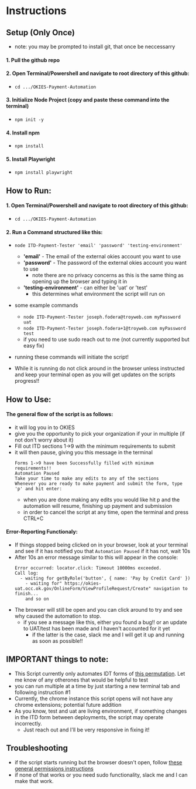 # Instructions 

## Setup (Only Once) 

- note: you may be prompted to install git, that once be neccessarry

#### 1. Pull the github repo

#### 2. Open Terminal/Powershell and navigate to root directory of this github:
 - ```cd .../OKIES-Payment-Automation```

#### 3. Initialize Node Project (copy and paste these command into the terminal)
  - ```npm init -y```

#### 4. Install npm 
  - ```npm install```

#### 5. Install Playwright 
  - ```npm install playwright```  

## How to Run: 
#### 1. Open Terminal/Powershell and navigate to root directory of this github:
 - ```cd .../OKIES-Payment-Automation```

#### 2. Run a Command structured like this:
 - ```node ITD-Payment-Tester 'email' 'password' 'testing-environment'```
   - **'email'** - The email of the external okies account you want to use
   - **'password'** - The password of the external okies account you want to use
     - note there are no privacy concerns as this is the same thing as opening up the browser and typing it in
   - **'testing-environment'** - can either be 'uat' or 'test'
     - this determines what environment the script will run on 

    

  - some example commands 
    - ```node ITD-Payment-Tester joseph.fodera@troyweb.com myPassword uat```
    - ```node ITD-Payment-Tester joseph.fodera+1@troyweb.com myPassword test```
    - if you need to use sudo reach out to me (not currently supported but easy fix)

  - running these commands will initiate the script!
  -  While it is running do not click around in the browser unless instructed and keep your terminal open as you will get updates on the scripts progress!!
## How to Use:
  #### The general flow of the script is as follows: 
  - it will log you in to OKIES
  - give you the opportunity to pick your organization if your in multiple (if not don't worry about it) 
  - Fill out ITD sections 1->9 with the minimum requirements to submit
  - it will then pause, giving you this message in the terminal
    ```
    Forms 1->9 have been Successfully filled with minimum requirements!!
    Automation Paused
    Take your time to make any edits to any of the sections
    Whenever you are ready to make payment and submit the form, type 'p' and hit enter:
    ```
    - when you are done making any edits you would like hit p and the automation will resume, finishing up payment and submission 
    - in order to cancel the script at any time, open the terminal and press CTRL+C
  #### Error-Reporting Functionaly: 
  - If things stopped being clicked on in your browser, look at your terminal and see if it has notified you that ```Automation Paused``` if it has not, wait 10s 
  - After 10s an error message similar to this will appear in the console: 
    ```
    Error occurred: locator.click: Timeout 10000ms exceeded.
    Call log:
      - waiting for getByRole('button', { name: 'Pay by Credit Card' })
        - waiting for" https://okies-uat.occ.ok.gov/OnlineForm/ViewProfileRequest/Create" navigation to finish... 
        and so on 
  - The browser will still be open and you can click around to try and see why caused the automation to stop. 
    - if you see a message like this, either you found a bug!! or an update to UAT/test has been made and I haven't accounted for it yet
      - if the latter is the case, slack me and I will get it up and running as soon as possible!!

## IMPORTANT things to note:
  - This Script currently only automates IDT forms of [this permutation](docs/curPer.png). Let me know of any otherones that would be helpful to test
  - you can run multiple at a time by just starting a new terminal tab and following instruction #1
  - Currently, the chrome instance this script opens will not have any chrome extensions; potential future addition 
  - As you know, test and uat are living environment, if something changes in the ITD form between deployments, the script may operate incorrectly. 
    - Just reach out and I'll be very responsive in fixing it!
    




## Troubleshooting 
  - if the script starts running but the browser doesn't open, follow [these general permissions instructions](docs/permissionsIssues.md)
  - if none of that works or you need sudo functionality, slack me and I can make that work. 
  






